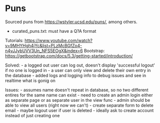 # Puns

Sourced puns from https://wstyler.ucsd.edu/puns/, among others.

- curated_puns.txt:
    must have a Q?A format

Tutorials: https://www.youtube.com/watch?v=9MHYHgh4jYc&list=PLzMcBGfZo4-n4vJJybUVV3Un_NFS5EOgX&index=6
Bootstrap: https://getbootstrap.com/docs/5.3/getting-started/introduction/

Solved:
    - a logged out user can log out, doesn't display 'successful logout' if no one is logged in
    - a user can only view and delete their own entry in the database
    - added logs and logging info to debug issues and see in realtime what is gonig on

Issues:
    - assumes name doesn't repeat in database, so no two different entires for the same name can exist
    - need to create an admin login either as separate page or as separate user in the view func
    - admin should be able to view all users (right now we can't)
    - create separate form to delete email
    - maybe logout user if user is deleted
    - ideally ask to create account instead of just creating one
